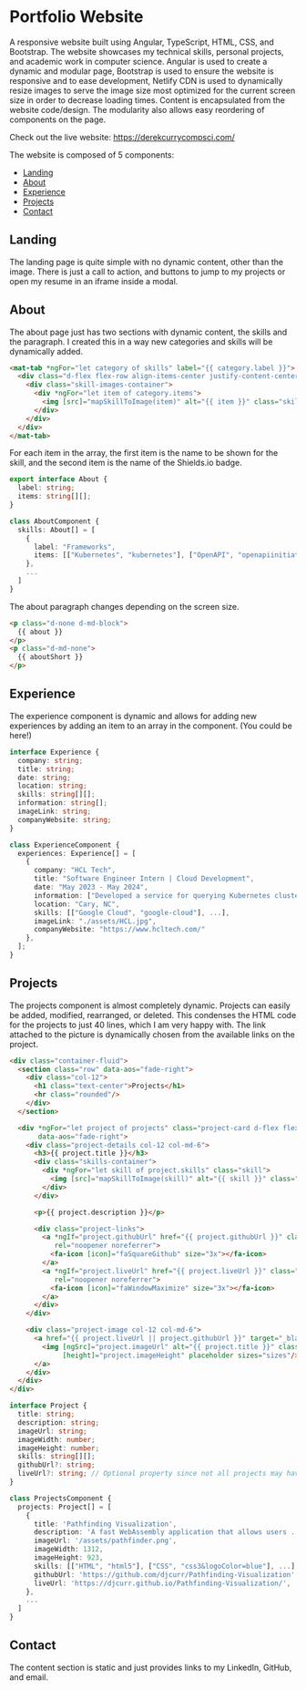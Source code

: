 # Portfolio Website

A responsive website built using Angular, TypeScript, HTML, CSS, and Bootstrap. The website showcases my
technical skills, personal projects, and academic work in computer science. Angular is used to create a dynamic and modular page,
Bootstrap is used to ensure the website is responsive and to ease development, Netlify CDN is used to dynamically resize images to 
serve the image size most optimized for the current screen size in order to decrease loading times. Content is encapsulated from the 
website code/design. The modularity also allows easy reordering of components on the page.

Check out the live website: https://derekcurrycompsci.com/

The website is composed of 5 components:

- [Landing](#landing)
- [About](#about)
- [Experience](#experience)
- [Projects](#projects)
- [Contact](#contact)

## Landing

The landing page is quite simple with no dynamic content, other than the image. There is just a call to action, 
and buttons to jump to my projects or open my resume in an iframe inside a modal.

## About

The about page just has two sections with dynamic content, the skills and the paragraph. I created this in a way new categories and skills 
will be dynamically added.

```html
<mat-tab *ngFor="let category of skills" label="{{ category.label }}">
  <div class="d-flex flex-row align-items-center justify-content-center h-100">
    <div class="skill-images-container">
      <div *ngFor="let item of category.items">
        <img [src]="mapSkillToImage(item)" alt="{{ item }}" class="skill-image"/>
      </div>
    </div>
  </div>
</mat-tab>
```

For each item in the array, the first item is the name to be shown for the skill, and the second item is the name of the Shields.io badge.

```typescript
export interface About {
  label: string;
  items: string[][];
}

class AboutComponent {
  skills: About[] = [
    {
      label: "Frameworks",
      items: [["Kubernetes", "kubernetes"], ["OpenAPI", "openapiinitiative"], ...]
    },
    ...
  ]
}
```

The about paragraph changes depending on the screen size.

```html
<p class="d-none d-md-block">
  {{ about }}
</p>
<p class="d-md-none">
  {{ aboutShort }}
</p>
```

## Experience

The experience component is dynamic and allows for adding new experiences by adding an item to an array in the component. (You could be here!)

```typescript
interface Experience {
  company: string;
  title: string;
  date: string;
  location: string;
  skills: string[][];
  information: string[];
  imageLink: string;
  companyWebsite: string;
}

class ExperienceComponent {
  experiences: Experience[] = [
    {
      company: "HCL Tech",
      title: "Software Engineer Intern | Cloud Development",
      date: "May 2023 - May 2024",
      information: ["Developed a service for querying Kubernetes cluster usage across environments to reduce overhead where possible, using Prometheus, Docker, and GCP, alongside another intern", ...],
      location: "Cary, NC",
      skills: [["Google Cloud", "google-cloud"], ...],
      imageLink: "./assets/HCL.jpg",
      companyWebsite: "https://www.hcltech.com/"
    },
  ];
}
```

## Projects

The projects component is almost completely dynamic. Projects can easily be added, modified, rearranged, or deleted. This 
condenses the HTML code for the projects to just 40 lines, which I am very happy with. The link attached to the picture 
is dynamically chosen from the available links on the project.

```html
<div class="container-fluid">
  <section class="row" data-aos="fade-right">
    <div class="col-12">
      <h1 class="text-center">Projects</h1>
      <hr class="rounded"/>
    </div>
  </section>

  <div *ngFor="let project of projects" class="project-card d-flex flex-column flex-md-row align-items-center"
       data-aos="fade-right">
    <div class="project-details col-12 col-md-6">
      <h3>{{ project.title }}</h3>
      <div class="skills-container">
        <div *ngFor="let skill of project.skills" class="skill">
          <img [src]="mapSkillToImage(skill)" alt="{{ skill }}" class="skill-image"/>
        </div>
      </div>

      <p>{{ project.description }}</p>

      <div class="project-links">
        <a *ngIf="project.githubUrl" href="{{ project.githubUrl }}" class="icon-link github-link" target="_blank"
           rel="noopener noreferrer">
          <fa-icon [icon]="faSquareGithub" size="3x"></fa-icon>
        </a>
        <a *ngIf="project.liveUrl" href="{{ project.liveUrl }}" class="icon-link live-link" target="_blank"
           rel="noopener noreferrer">
          <fa-icon [icon]="faWindowMaximize" size="3x"></fa-icon>
        </a>
      </div>
    </div>

    <div class="project-image col-12 col-md-6">
      <a href="{{ project.liveUrl || project.githubUrl }}" target="_blank" rel="noopener noreferrer">
        <img [ngSrc]="project.imageUrl" alt="{{ project.title }}" class="img-fluid" [width]="project.imageWidth"
             [height]="project.imageHeight" placeholder sizes="sizes"/>
      </a>
    </div>
  </div>
</div>
```

```typescript
interface Project {
  title: string;
  description: string;
  imageUrl: string;
  imageWidth: number;
  imageHeight: number;
  skills: string[][];
  githubUrl?: string;
  liveUrl?: string; // Optional property since not all projects may have a live URL
}

class ProjectsComponent {
  projects: Project[] = [
    {
      title: 'Pathfinding Visualization',
      description: 'A fast WebAssembly application that allows users ...',
      imageUrl: '/assets/pathfinder.png',
      imageWidth: 1312,
      imageHeight: 923,
      skills: [["HTML", "html5"], ["CSS", "css3&logoColor=blue"], ...],
      githubUrl: 'https://github.com/djcurr/Pathfinding-Visualization',
      liveUrl: 'https://djcurr.github.io/Pathfinding-Visualization/',
    },
    ...
  ]  
}
```
## Contact

The content section is static and just provides links to my LinkedIn, GitHub, and email.
